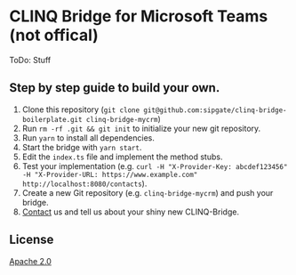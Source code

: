 # CLINQ Bridge for Microsoft Teams (not offical)
ToDo: Stuff

## Step by step guide to build your own.

1. Clone this repository (`git clone git@github.com:sipgate/clinq-bridge-boilerplate.git clinq-bridge-mycrm`)
2. Run `rm -rf .git && git init` to initialize your new git repository.
3. Run `yarn` to install all dependencies.
4. Start the bridge with `yarn start`.
5. Edit the `index.ts` file and implement the method stubs.
6. Test your implementation (e.g. `curl -H "X-Provider-Key: abcdef123456" -H "X-Provider-URL: https://www.example.com" http://localhost:8080/contacts`).
7. Create a new Git repository (e.g. `clinq-bridge-mycrm`) and push your bridge.
8. [Contact](mailto:hello@clinq.com) us and tell us about your shiny new CLINQ-Bridge.

## License

[Apache 2.0](LICENSE)
